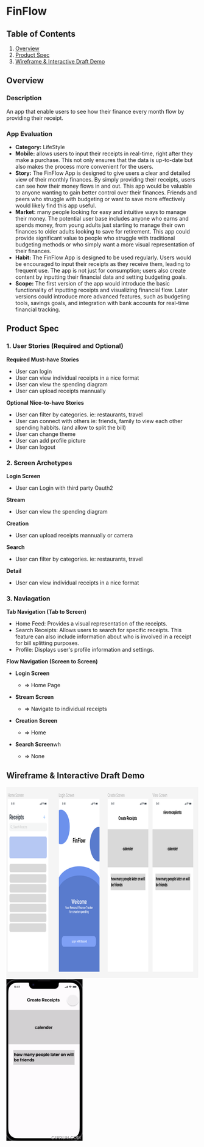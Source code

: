 # FinFlow

## Table of Contents

1. [Overview](#Overview)
2. [Product Spec](#product-spec)
3. [Wireframe & Interactive Draft Demo](#Wireframe-&-Interactive-Draft-Demo)

## Overview

### Description
An app that enable users to see how their finance every month flow by providing their receipt.

### App Evaluation   
 - **Category:** LifeStyle
 - **Mobile:** allows users to input their receipts in real-time, right after they make a purchase. This not only ensures that the data is up-to-date but also makes the process more convenient for the users.
 - **Story:** The FinFlow App is designed to give users a clear and detailed view of their monthly finances. By simply providing their receipts, users can see how their money flows in and out. This app would be valuable to anyone wanting to gain better control over their finances. Friends and peers who struggle with budgeting or want to save more effectively would likely find this app useful.
 - **Market:** many people looking for easy and intuitive ways to manage their money. The potential user base includes anyone who earns and spends money, from young adults just starting to manage their own finances to older adults looking to save for retirement. This app could provide significant value to people who struggle with traditional budgeting methods or who simply want a more visual representation of their finances.
 - **Habit:** The FinFlow App is designed to be used regularly. Users would be encouraged to input their receipts as they receive them, leading to frequent use. The app is not just for consumption; users also create content by inputting their financial data and setting budgeting goals.
 - **Scope:** The first version of the app would introduce the basic functionality of inputting receipts and visualizing financial flow. Later versions could introduce more advanced features, such as budgeting tools, savings goals, and integration with bank accounts for real-time financial tracking.
 
## Product Spec

### 1. User Stories (Required and Optional)

**Required Must-have Stories**
- User can login
- User can view individual receipts in a nice format
- User can view the spending diagram
- User can upload receipts mannually

**Optional Nice-to-have Stories**
- User can filter by categories. ie: restaurants, travel 
- User can connect with others ie: friends, family to view each other spending habbits. (and allow to split the bill)
- User can change theme
- User can add profile picture
- User can logout

### 2. Screen Archetypes
**Login Screen**
 - User can Login with third party Oauth2

**Stream**
 - User can view the spending diagram

**Creation**
 - User can upload receipts mannually or camera

**Search** 
 - User can filter by categories. ie: restaurants, travel 

 **Detail**
  - User can view individual receipts in a nice format

### 3. Naviagation
**Tab Navigation (Tab to Screen)**
- Home Feed: Provides a visual representation of the receipts.
- Search Receipts: Allows users to search for specific receipts. This feature can also include information about who is involved in a receipt for bill splitting purposes.
- Profile: Displays user's profile information and settings.

**Flow Navigation (Screen to Screen)**

- **Login Screen**
  - => Home Page

- **Stream Screen**
  - => Navigate to individual receipts

- **Creation Screen**
  - => Home 

- **Search Screen**wh
  - => None


## Wireframe & Interactive Draft Demo
  
<img src="./assets/wireframe.png" width="600" height="500">
<img src="./assets/interactive_Prototype.gif" width=200>

